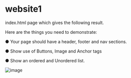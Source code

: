 # website1

index.html page which gives the following result. 

Here are the things you need to demonstrate:
 
● Your page should have a header, footer and nav sections.

● Show use of Buttons, Image and Anchor tags 

● Show an ordered and Unordered list.

![image](https://github.com/yam456/website1/assets/135616309/6ab4cd67-7883-42ee-80fe-6c3ab977d5e1)

